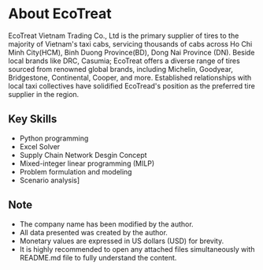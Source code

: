 # **About EcoTreat**

EcoTreat Vietnam Trading Co., Ltd is the primary supplier of tires to the majority of Vietnam's taxi cabs, servicing thousands of cabs across Ho Chi Minh City(HCM), Binh Duong Province(BD), Dong Nai Province (DN). Beside local brands like DRC, Casumia; EcoTreat offers a diverse range of tires sourced from renowned global brands, including Michelin, Goodyear, Bridgestone, Continental, Cooper, and more. Established relationships with local taxi collectives have solidified EcoTread's position as the preferred tire supplier in the region.
## Key Skills
- Python programming
- Excel Solver
- Supply Chain Network Desgin Concept
- Mixed-integer linear programming (MILP)
- Problem formulation and modeling
- Scenario analysis]
## Note
- The company name has been modified by the author.
- All data presented was created by the author. 
- Monetary values are expressed in US dollars (USD) for brevity.
- It is highly recommended to open any attached files simultaneously with   README.md file to fully understand the content.
